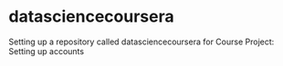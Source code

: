 # datasciencecoursera
Setting up a repository called datasciencecoursera for Course Project: Setting up accounts
